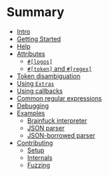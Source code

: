 # Summary

+ [Intro](./intro.md)
+ [Getting Started](./getting-started.md)
+ [Help](./getting-help.md)
+ [Attributes](./attributes.md)
  + [`#[logos]`](./attributes/logos.md)
  + [`#[token]` and `#[regex]`](./attributes/token_and_regex.md)
+ [Token disambiguation](./token-disambiguation.md)
+ [Using `Extras`](./extras.md)
+ [Using callbacks](./callbacks.md)
+ [Common regular expressions](./common-regex.md)
+ [Debugging](./debugging.md)
+ [Examples](./examples.md)
  + [Brainfuck interpreter](./examples/brainfuck.md)
  + [JSON parser](./examples/json.md)
  + [JSON-borrowed parser](./examples/json_borrowed.md)
+ [Contributing](./contributing.md)
  + [Setup](./contributing/setup.md)
  + [Internals](./contributing/internals.md)
  + [Fuzzing](./contributing/fuzzing.md)
